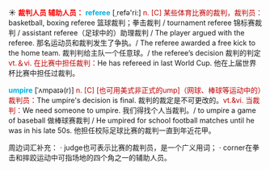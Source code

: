☀ <font color="red">**裁判人员 辅助人员：**</font>
<font color="sky blue">**referee**</font> [͵refə'ri:] 
<font color="#c00000">n. [C] 某些体育比赛的裁判，裁判员：</font>basketball, boxing referee 篮球裁判；拳击裁判 / tournament referee 锦标赛裁判 / assistant referee（足球中的）助理裁判 / The player argued with the referee. 那名运动员和裁判发生了争执。/ The referee awarded a free kick to the home team. 裁判判给主队一个任意球。/ the referee’s decision 裁判的判定 <font color="#c00000">vt.＆vi. 在比赛中担任裁判：</font>He has refereed in last World Cup. 他在上届世界杯比赛中担任过裁判。
           
<font color="sky blue">**umpire**</font> [ˈʌmpaɪə(r)]
<font color="#c00000">n. [C] [也可用美式非正式的ump]（网球、棒球等运动中的）裁判员：</font>The umpire's decision is final. 裁判的裁定是不可更改的。<font color="#c00000">vt.&vi. 当裁判：</font>We need someone to umpire. 我们得找个人当裁判。/ to umpire a game of baseball 做棒球赛裁判 / He umpired for school football matches until he was in his late 50s. 他担任校际足球比赛的裁判一直到年近花甲。

周边词汇补充：
· judge也可表示比赛的裁判员，是一个广义用词；
· corner在拳击和摔跤运动中可指场地的四个角之一的辅助人员。

